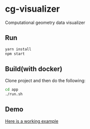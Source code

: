# cg-visualizer
Computational geometry data visualizer

## Run

```bash
yarn install
npm start
```

## Build(with docker)

Clone project and then do the following:

```bash
cd app
./run.sh
```

## Demo
[Here is a working example](https://cg.leins275.xyz/)
